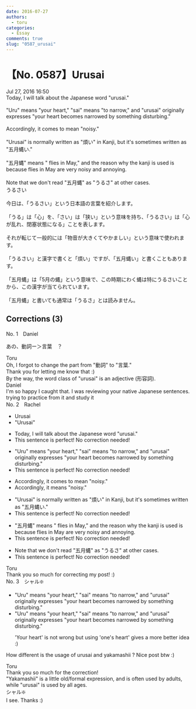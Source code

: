 ```yaml
---
date: 2016-07-27
authors:
  - toru
categories:
  - Essay
comments: true
slug: "0587_urusai"
---
```


# 【No. 0587】Urusai
<div class="date">Jul 27, 2016 16:50</div>
<div id="post"><div id="body_show_ori">
Today, I will talk about the Japanese word "urusai."<br/><br/>"Uru" means "your heart," "sai" means "to narrow," and "urusai" originally expresses "your heart becomes narrowed by something disturbing."<br/><br/>Accordingly, it comes to mean "noisy."<br/><br/>"Urusai" is normally written as "煩い" in Kanji, but it's sometimes written as "五月蝿い."<br/><br/>"五月蝿" means " flies in May," and the reason why the kanji is used is because flies in May are very noisy and annoying.<br/><br/>Note that we don't read "五月蝿" as "うるさ" at other cases.
</div></div>

<!-- more -->

<div id="post_ja"><div id="body_show_mo">
うるさい<br/><br/>今日は、「うるさい」という日本語の言葉を紹介します。<br/><br/>「うる」は「心」を、「さい」は「狭い」という意味を持ち、「うるさい」は「心が乱れ、閉塞状態になる」ことを表します。<br/><br/>それが転じて一般的には「物音が大きくてやかましい」という意味で使われます。<br/><br/>「うるさい」と漢字で書くと「煩い」ですが、「五月蝿い」と書くこともあります。<br/><br/>「五月蝿」は「5月の蝿」という意味で、この時期にわく蝿は特にうるさいことから、この漢字が当てられています。<br/><br/>「五月蝿」と書いても通常は「うるさ」とは読みません。
</div></div>

## Corrections (3)
<div id="block"><div class="first_name"> No. 1　<span class="just_name">Daniel</span></div><div id="block2">
<p class="comment_small">
 あの、動詞ー＞言葉　？
</p>

</div><div class="name"><span class="just_name">Toru</span><br>
Oh, I forgot to change the part from "動詞" to "言葉."<br/>Thank you for letting me know that :)<br/>By the way, the word class of "urusai" is an adjective (形容詞).
</div>
<div class="name"><span class="just_name">Daniel</span><br>
I'm so happy I caught that. I was reviewing your native Japanese sentences. trying to practice from it and study it
</div>
</div>
<div id="block"><div class="first_name"> No. 2　<span class="just_name">Rachel</span></div><div id="block2">
<ul class="correction_field">
<li class="incorrect">Urusai</li>
<li class="corrected correct">
"Urusai"
</li>
</ul>
<ul class="correction_field">
<li class="incorrect">Today, I will talk about the Japanese word "urusai."</li>
<li class="corrected perfect">This sentence is perfect! No correction needed!</li>
</ul>
<ul class="correction_field">
<li class="incorrect">"Uru" means "your heart," "sai" means "to narrow," and "urusai" originally expresses "your heart becomes narrowed by something disturbing."</li>
<li class="corrected perfect">This sentence is perfect! No correction needed!</li>
</ul>
<ul class="correction_field">
<li class="incorrect">Accordingly, it comes to mean "noisy."</li>
<li class="corrected correct">
Accordingly, it means "noisy."
</li>
</ul>
<ul class="correction_field">
<li class="incorrect">"Urusai" is normally written as "煩い" in Kanji, but it's sometimes written as "五月蝿い."</li>
<li class="corrected perfect">This sentence is perfect! No correction needed!</li>
</ul>
<ul class="correction_field">
<li class="incorrect">"五月蝿" means " flies in May," and the reason why the kanji is used is because flies in May are very noisy and annoying.</li>
<li class="corrected perfect">This sentence is perfect! No correction needed!</li>
</ul>
<ul class="correction_field">
<li class="incorrect">Note that we don't read "五月蝿" as "うるさ" at other cases.</li>
<li class="corrected perfect">This sentence is perfect! No correction needed!</li>
</ul>
</div><div class="name"><span class="just_name">Toru</span><br>
Thank you so much for correcting my post! :)
</div>
</div>
<div id="block"><div class="first_name"> No. 3　<span class="just_name">シャル❇️</span></div><div id="block2">
<ul class="correction_field">
<li class="incorrect">"Uru" means "your heart," "sai" means "to narrow," and "urusai" originally expresses "your heart becomes narrowed by something disturbing."</li>
<li class="corrected correct">
"Uru" means "your heart," "sai" means "to narrow," and "urusai" originally expresses "your heart becomes narrowed by something disturbing."
<p class="correction_comment">'Your heart' is not wrong but using 'one's heart' gives a more better idea :)</p>
</li>
</ul>
<p class="comment_small">
 How different is the usage of urusai and yakamashii ? Nice post btw :)
</p>

</div><div class="name"><span class="just_name">Toru</span><br>
Thank you so much for the correction!<br/>"Yakamashii" is a little old/formal expression, and is often used by adults, while "urusai" is used by all ages.
</div>
<div class="name"><span class="just_name">シャル❇️</span><br>
I see. Thanks :)
</div>
</div>
